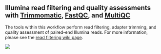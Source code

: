 ## Illumina read filtering and quality assessments with [Trimmomatic](http://www.usadellab.org/cms/?page=trimmomatic), [FastQC](https://www.bioinformatics.babraham.ac.uk/projects/fastqc/), and [MultiQC](https://multiqc.info/)

The tools within this workflow perform read filtering, adapter trimming, and quality assessment of paired-end Illumina reads. For more information, please see the [read filtering wiki page](https://github.com/signaturescience/metagenomics/wiki/3.-Read-Filtering).

![](https://github.com/signaturescience/metagenomics/blob/master/workflows/read_filtering/Read_Filtering_Flowchart.png)
